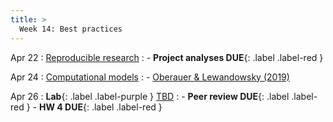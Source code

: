 ```yaml
---
title: >
  Week 14: Best practices
---
```


Apr 22
: [Reproducible research](https://statsthinking21.github.io/statsthinking21-core-site/doing-reproducible-research.html)
  : - **Project analyses DUE**{: .label .label-red }
  
Apr 24 
: [Computational models](#)
  : - [Oberauer & Lewandowsky (2019)](https://www2.psych.ubc.ca/~schaller/528Readings/OberauerLewandowsky2019.pdf)

Apr 26 
: **Lab**{: .label .label-purple } [TBD](#)
  : - **Peer review DUE**{: .label .label-red }
    - **HW 4 DUE**{: .label .label-red }
